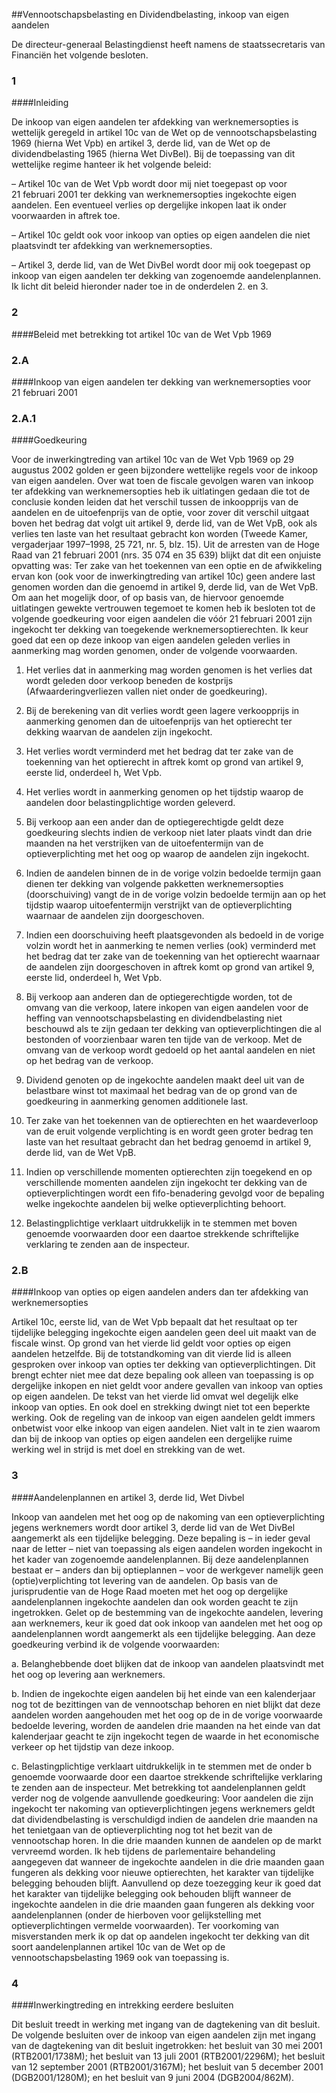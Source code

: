 <meta http-equiv='Content-Type' content='text/html; charset=utf-8' />

##Vennootschapsbelasting en Dividendbelasting, inkoop van eigen aandelen

De directeur-generaal Belastingdienst heeft namens de staatssecretaris van Financiën het volgende besloten.    
### 1 

####Inleiding

De inkoop van eigen aandelen ter afdekking van werknemersopties is wettelijk geregeld in artikel 10c van de Wet op de vennootschapsbelasting 1969 (hierna Wet Vpb) en artikel 3, derde lid, van de Wet op de dividendbelasting 1965 (hierna Wet DivBel). Bij de toepassing van dit wettelijke regime hanteer ik het volgende beleid: 

– Artikel 10c van de Wet Vpb wordt door mij niet toegepast op voor 21 februari 2001 ter dekking van werknemersopties ingekochte eigen aandelen. Een eventueel verlies op dergelijke inkopen laat ik onder voorwaarden in aftrek toe.  

– Artikel 10c geldt ook voor inkoop van opties op eigen aandelen die niet plaatsvindt ter afdekking van werknemersopties.  

– Artikel 3, derde lid, van de Wet DivBel wordt door mij ook toegepast op inkoop van eigen aandelen ter dekking van zogenoemde aandelenplannen.   Ik licht dit beleid hieronder nader toe in de onderdelen 2. en 3.    
### 2 

####Beleid met betrekking tot artikel 10c van de Wet Vpb 1969

### 2.A 

####Inkoop van eigen aandelen ter dekking van werknemersopties voor 21 februari 2001

### 2.A.1 

####Goedkeuring

Voor de inwerkingtreding van artikel 10c van de Wet Vpb 1969 op 29 augustus 2002 golden er geen bijzondere wettelijke regels voor de inkoop van eigen aandelen. Over wat toen de fiscale gevolgen waren van inkoop ter afdekking van werknemersopties heb ik uitlatingen gedaan die tot de conclusie konden leiden dat het verschil tussen de inkoopprijs van de aandelen en de uitoefenprijs van de optie, voor zover dit verschil uitgaat boven het bedrag dat volgt uit artikel 9, derde lid, van de Wet VpB, ook als verlies ten laste van het resultaat gebracht kon worden (Tweede Kamer, vergaderjaar 1997–1998, 25 721, nr. 5, blz. 15). Uit de arresten van de Hoge Raad van 21 februari 2001 (nrs. 35 074 en 35 639) blijkt dat dit een onjuiste opvatting was: Ter zake van het toekennen van een optie en de afwikkeling ervan kon (ook voor de inwerkingtreding van artikel 10c) geen andere last genomen worden dan die genoemd in artikel 9, derde lid, van de Wet VpB. Om aan het mogelijk door, of op basis van, de hiervoor genoemde uitlatingen gewekte vertrouwen tegemoet te komen heb ik besloten tot de volgende goedkeuring voor eigen aandelen die vóór 21 februari 2001 zijn ingekocht ter dekking van toegekende werknemersoptierechten. Ik keur goed dat een op deze inkoop van eigen aandelen geleden verlies in aanmerking mag worden genomen, onder de volgende voorwaarden. 

1. Het verlies dat in aanmerking mag worden genomen is het verlies dat wordt geleden door verkoop beneden de kostprijs (Afwaarderingverliezen vallen niet onder de goedkeuring).  

2. Bij de berekening van dit verlies wordt geen lagere verkoopprijs in aanmerking genomen dan de uitoefenprijs van het optierecht ter dekking waarvan de aandelen zijn ingekocht.  

3. Het verlies wordt verminderd met het bedrag dat ter zake van de toekenning van het optierecht in aftrek komt op grond van artikel 9, eerste lid, onderdeel h, Wet Vpb.  

4. Het verlies wordt in aanmerking genomen op het tijdstip waarop de aandelen door belastingplichtige worden geleverd.  

5. Bij verkoop aan een ander dan de optiegerechtigde geldt deze goedkeuring slechts indien de verkoop niet later plaats vindt dan drie maanden na het verstrijken van de uitoefentermijn van de optieverplichting met het oog op waarop de aandelen zijn ingekocht.  

6. Indien de aandelen binnen de in de vorige volzin bedoelde termijn gaan dienen ter dekking van volgende pakketten werknemersopties (doorschuiving) vangt de in de vorige volzin bedoelde termijn aan op het tijdstip waarop uitoefentermijn verstrijkt van de optieverplichting waarnaar de aandelen zijn doorgeschoven.  

7. Indien een doorschuiving heeft plaatsgevonden als bedoeld in de vorige volzin wordt het in aanmerking te nemen verlies (ook) verminderd met het bedrag dat ter zake van de toekenning van het optierecht waarnaar de aandelen zijn doorgeschoven in aftrek komt op grond van artikel 9, eerste lid, onderdeel h, Wet Vpb.  

8. Bij verkoop aan anderen dan de optiegerechtigde worden, tot de omvang van die verkoop, latere inkopen van eigen aandelen voor de heffing van vennootschapsbelasting en dividendbelasting niet beschouwd als te zijn gedaan ter dekking van optieverplichtingen die al bestonden of voorzienbaar waren ten tijde van de verkoop. Met de omvang van de verkoop wordt gedoeld op het aantal aandelen en niet op het bedrag van de verkoop.  

9. Dividend genoten op de ingekochte aandelen maakt deel uit van de belastbare winst tot maximaal het bedrag van de op grond van de goedkeuring in aanmerking genomen additionele last.  

10. Ter zake van het toekennen van de optierechten en het waardeverloop van de eruit volgende verplichting is en wordt geen groter bedrag ten laste van het resultaat gebracht dan het bedrag genoemd in artikel 9, derde lid, van de Wet VpB.  

11. Indien op verschillende momenten optierechten zijn toegekend en op verschillende momenten aandelen zijn ingekocht ter dekking van de optieverplichtingen wordt een fifo-benadering gevolgd voor de bepaling welke ingekochte aandelen bij welke optieverplichting behoort.  

12. Belastingplichtige verklaart uitdrukkelijk in te stemmen met boven genoemde voorwaarden door een daartoe strekkende schriftelijke verklaring te zenden aan de inspecteur.       
### 2.B 

####Inkoop van opties op eigen aandelen anders dan ter afdekking van werknemersopties

Artikel 10c, eerste lid, van de Wet Vpb bepaalt dat het resultaat op ter tijdelijke belegging ingekochte eigen aandelen geen deel uit maakt van de fiscale winst. Op grond van het vierde lid geldt voor opties op eigen aandelen hetzelfde. Bij de totstandkoming van dit vierde lid is alleen gesproken over inkoop van opties ter dekking van optieverplichtingen. Dit brengt echter niet mee dat deze bepaling ook alleen van toepassing is op dergelijke inkopen en niet geldt voor andere gevallen van inkoop van opties op eigen aandelen. De tekst van het vierde lid omvat wel degelijk elke inkoop van opties. En ook doel en strekking dwingt niet tot een beperkte werking. Ook de regeling van de inkoop van eigen aandelen geldt immers onbetwist voor elke inkoop van eigen aandelen. Niet valt in te zien waarom dan bij de inkoop van opties op eigen aandelen een dergelijke ruime werking wel in strijd is met doel en strekking van de wet.     
### 3 

####Aandelenplannen en artikel 3, derde lid, Wet Divbel

Inkoop van aandelen met het oog op de nakoming van een optieverplichting jegens werknemers wordt door artikel 3, derde lid van de Wet DivBel aangemerkt als een tijdelijke belegging. Deze bepaling is – in ieder geval naar de letter – niet van toepassing als eigen aandelen worden ingekocht in het kader van zogenoemde aandelenplannen. Bij deze aandelenplannen bestaat er – anders dan bij optieplannen – voor de werkgever namelijk geen (optie)verplichting tot levering van de aandelen. Op basis van de jurisprudentie van de Hoge Raad moeten met het oog op dergelijke aandelenplannen ingekochte aandelen dan ook worden geacht te zijn ingetrokken. Gelet op de bestemming van de ingekochte aandelen, levering aan werknemers, keur ik goed dat ook inkoop van aandelen met het oog op aandelenplannen wordt aangemerkt als een tijdelijke belegging. Aan deze goedkeuring verbind ik de volgende voorwaarden: 

a. Belanghebbende doet blijken dat de inkoop van aandelen plaatsvindt met het oog op levering aan werknemers.  

b. Indien de ingekochte eigen aandelen bij het einde van een kalenderjaar nog tot de bezittingen van de vennootschap behoren en niet blijkt dat deze aandelen worden aangehouden met het oog op de in de vorige voorwaarde bedoelde levering, worden de aandelen drie maanden na het einde van dat kalenderjaar geacht te zijn ingekocht tegen de waarde in het economische verkeer op het tijdstip van deze inkoop.  

c. Belastingplichtige verklaart uitdrukkelijk in te stemmen met de onder b genoemde voorwaarde door een daartoe strekkende schriftelijke verklaring te zenden aan de inspecteur.   Met betrekking tot aandelenplannen geldt verder nog de volgende aanvullende goedkeuring: Voor aandelen die zijn ingekocht ter nakoming van optieverplichtingen jegens werknemers geldt dat dividendbelasting is verschuldigd indien de aandelen drie maanden na het tenietgaan van de optieverplichting nog tot het bezit van de vennootschap horen. In die drie maanden kunnen de aandelen op de markt vervreemd worden. Ik heb tijdens de parlementaire behandeling aangegeven dat wanneer de ingekochte aandelen in die drie maanden gaan fungeren als dekking voor nieuwe optierechten, het karakter van tijdelijke belegging behouden blijft. Aanvullend op deze toezegging keur ik goed dat het karakter van tijdelijke belegging ook behouden blijft wanneer de ingekochte aandelen in die drie maanden gaan fungeren als dekking voor aandelenplannen (onder de hierboven voor gelijkstelling met optieverplichtingen vermelde voorwaarden). Ter voorkoming van misverstanden merk ik op dat op aandelen ingekocht ter dekking van dit soort aandelenplannen artikel 10c van de Wet op de vennootschapsbelasting 1969 ook van toepassing is.    
### 4 

####Inwerkingtreding en intrekking eerdere besluiten

Dit besluit treedt in werking met ingang van de dagtekening van dit besluit. De volgende besluiten over de inkoop van eigen aandelen zijn met ingang van de dagtekening van dit besluit ingetrokken: het besluit van 30 mei 2001 (RTB2001/1738M); het besluit van 13 juli 2001 (RTB2001/2296M); het besluit van 12 september 2001 (RTB2001/3167M); het besluit van 5 december 2001 (DGB2001/1280M); en het besluit van 9 juni 2004 (DGB2004/862M).     
